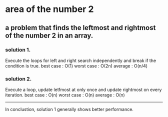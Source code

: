 # area of the number 2
## a problem that finds the leftmost and rightmost of the number 2 in an array.

### solution 1.
Execute the loops for left and right search independently and break if the condition is true.
best case : O(1)
worst case : O(2n)
average : O(n/4)

### solution 2.
Execute a loop, update letfmost at only once and update rightmost on every iteration.
best case : O(n)
worst case : O(n)
average : O(n)

---
In conclustion, solution 1 generally shows better performance.
